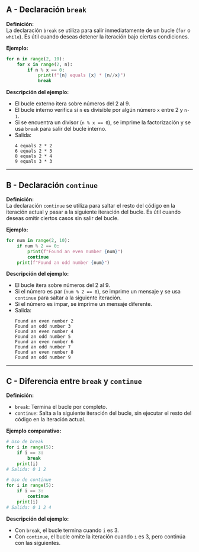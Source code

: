 ## A - Declaración `break`

**Definición:**  
La declaración `break` se utiliza para salir inmediatamente de un bucle (`for` o `while`). Es útil cuando deseas detener la iteración bajo ciertas condiciones.

**Ejemplo:**

```python
for n in range(2, 10):
    for x in range(2, n):
        if n % x == 0:
            print(f"{n} equals {x} * {n//x}")
            break
```

**Descripción del ejemplo:**

- El bucle externo itera sobre números del 2 al 9.
- El bucle interno verifica si `n` es divisible por algún número `x` entre 2 y `n-1`.
- Si se encuentra un divisor (`n % x == 0`), se imprime la factorización y se usa `break` para salir del bucle interno.
- Salida:
  ```
  4 equals 2 * 2
  6 equals 2 * 3
  8 equals 2 * 4
  9 equals 3 * 3
  ```

---

## B - Declaración `continue`

**Definición:**  
La declaración `continue` se utiliza para saltar el resto del código en la iteración actual y pasar a la siguiente iteración del bucle. Es útil cuando deseas omitir ciertos casos sin salir del bucle.

**Ejemplo:**

```python
for num in range(2, 10):
    if num % 2 == 0:
        print(f"Found an even number {num}")
        continue
    print(f"Found an odd number {num}")
```

**Descripción del ejemplo:**

- El bucle itera sobre números del 2 al 9.
- Si el número es par (`num % 2 == 0`), se imprime un mensaje y se usa `continue` para saltar a la siguiente iteración.
- Si el número es impar, se imprime un mensaje diferente.
- Salida:
  ```
  Found an even number 2
  Found an odd number 3
  Found an even number 4
  Found an odd number 5
  Found an even number 6
  Found an odd number 7
  Found an even number 8
  Found an odd number 9
  ```

---

## C - Diferencia entre `break` y `continue`

**Definición:**

- `break`: Termina el bucle por completo.
- `continue`: Salta a la siguiente iteración del bucle, sin ejecutar el resto del código en la iteración actual.

**Ejemplo comparativo:**

```python
# Uso de break
for i in range(5):
    if i == 3:
        break
    print(i)
# Salida: 0 1 2

# Uso de continue
for i in range(5):
    if i == 3:
        continue
    print(i)
# Salida: 0 1 2 4
```

**Descripción del ejemplo:**

- Con `break`, el bucle termina cuando `i` es 3.
- Con `continue`, el bucle omite la iteración cuando `i` es 3, pero continúa con las siguientes.
